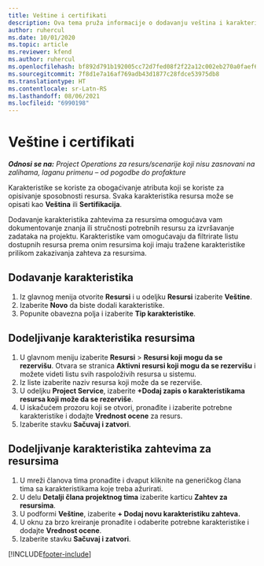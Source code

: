 ```yaml
---
title: Veštine i certifikati
description: Ova tema pruža informacije o dodavanju veština i karakteristika certifikovanja resursima.
author: ruhercul
ms.date: 10/01/2020
ms.topic: article
ms.reviewer: kfend
ms.author: ruhercul
ms.openlocfilehash: bf892d791b192005cc72d7fed08f2f22a12c002eb270a0faef6ae476fafafc20
ms.sourcegitcommit: 7f8d1e7a16af769adb43d1877c28fdce53975db8
ms.translationtype: HT
ms.contentlocale: sr-Latn-RS
ms.lasthandoff: 08/06/2021
ms.locfileid: "6990198"
---
```

# <a name="skills-and-certifications"></a>Veštine i certifikati
_**Odnosi se na:** Project Operations za resurs/scenarije koji nisu zasnovani na zalihama, laganu primenu – od pogodbe do profakture_

Karakteristike se koriste za obogaćivanje atributa koji se koriste za opisivanje sposobnosti resursa. Svaka karakteristika resursa može se opisati kao **Veština** ili **Sertifikacija**.

Dodavanje karakteristika zahtevima za resursima omogućava vam dokumentovanje znanja ili stručnosti potrebnih resursu za izvršavanje zadataka na projektu. Karakteristike vam omogućavaju da filtrirate listu dostupnih resursa prema onim resursima koji imaju tražene karakteristike prilikom zakazivanja zahteva za resursima.

## <a name="add-characteristics"></a>Dodavanje karakteristika

1. Iz glavnog menija otvorite **Resursi** i u odeljku **Resursi** izaberite **Veštine**.
2. Izaberite **Novo** da biste dodali karakteristike.
3. Popunite obavezna polja i izaberite **Tip karakteristike**.

## <a name="assign-characteristics-to-resources"></a>Dodeljivanje karakteristika resursima

1. U glavnom meniju izaberite **Resursi** > **Resursi koji mogu da se rezervišu**. Otvara se stranica **Aktivni resursi koji mogu da se rezervišu** i možete videti listu svih raspoloživih resursa u sistemu.
2. Iz liste izaberite naziv resursa koji može da se rezerviše.
3. U odeljku **Project Service**, izaberite **+Dodaj zapis o karakteristikama resursa koji može da se rezerviše**.
4. U iskačućem prozoru koji se otvori, pronađite i izaberite potrebne karakteristike i dodajte **Vrednost ocene** za resurs.
5. Izaberite stavku **Sačuvaj i zatvori**.

## <a name="assign-characteristics-to-resource-requirements"></a>Dodeljivanje karakteristika zahtevima za resursima

1. U mreži članova tima pronađite i dvaput kliknite na generičkog člana tima sa karakteristikama koje treba ažurirati.
2. U delu **Detalji člana projektnog tima** izaberite karticu **Zahtev za resursima**.
3. U podformi **Veštine**, izaberite **+ Dodaj novu karakteristiku zahteva.**
4. U oknu za brzo kreiranje pronađite i odaberite potrebne karakteristike i dodajte **Vrednost ocene**.
5. Izaberite stavku **Sačuvaj i zatvori**.

[!INCLUDE[footer-include](../includes/footer-banner.md)]